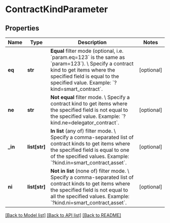 # ContractKindParameter

## Properties
Name | Type | Description | Notes
------------ | ------------- | ------------- | -------------
**eq** | **str** | **Equal** filter mode (optional, i.e. &#x60;param.eq&#x3D;123&#x60; is the same as &#x60;param&#x3D;123&#x60;). \\ Specify a contract kind to get items where the specified field is equal to the specified value.  Example: &#x60;?kind&#x3D;smart_contract&#x60;. | [optional] 
**ne** | **str** | **Not equal** filter mode. \\ Specify a contract kind to get items where the specified field is not equal to the specified value.  Example: &#x60;?kind.ne&#x3D;delegator_contract&#x60;. | [optional] 
**_in** | **list[str]** | **In list** (any of) filter mode. \\ Specify a comma-separated list of contract kinds to get items where the specified field is equal to one of the specified values.  Example: &#x60;?kind.in&#x3D;smart_contract,asset&#x60;. | [optional] 
**ni** | **list[str]** | **Not in list** (none of) filter mode. \\ Specify a comma-separated list of contract kinds to get items where the specified field is not equal to all the specified values.  Example: &#x60;?kind.ni&#x3D;smart_contract,asset&#x60;. | [optional] 

[[Back to Model list]](../README.md#documentation-for-models) [[Back to API list]](../README.md#documentation-for-api-endpoints) [[Back to README]](../README.md)

